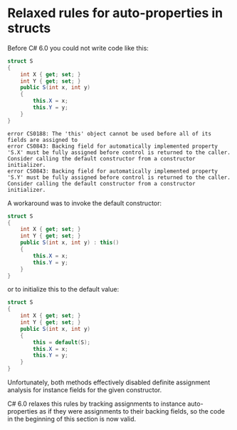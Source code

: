﻿# Relaxed rules for auto-properties in structs 

Before C# 6.0 you could not write code like this: 

```csharp
struct S 
{ 
    int X { get; set; } 
    int Y { get; set; } 
    public S(int x, int y) 
    { 
        this.X = x; 
        this.Y = y; 
    } 
} 
```

```none
error CS0188: The 'this' object cannot be used before all of its fields are assigned to
error CS0843: Backing field for automatically implemented property 'S.X' must be fully assigned before control is returned to the caller. Consider calling the default constructor from a constructor initializer. 
error CS0843: Backing field for automatically implemented property 'S.Y' must be fully assigned before control is returned to the caller. Consider calling the default constructor from a constructor initializer. 
```
 
A workaround was to invoke the default constructor: 

```csharp
struct S 
{ 
    int X { get; set; } 
    int Y { get; set; } 
    public S(int x, int y) : this() 
    { 
        this.X = x; 
        this.Y = y; 
    } 
} 
```

or to initialize this to the default value: 

```csharp
struct S 
{ 
    int X { get; set; } 
    int Y { get; set; } 
    public S(int x, int y) 
    { 
        this = default(S); 
        this.X = x; 
        this.Y = y; 
    } 
} 
```

Unfortunately, both methods effectively disabled definite assignment analysis for instance fields for the given constructor. 

C# 6.0 relaxes this rules by tracking assignments to instance auto-properties as if they were assignments to their backing fields, so the code in the beginning of this section is now valid. 
